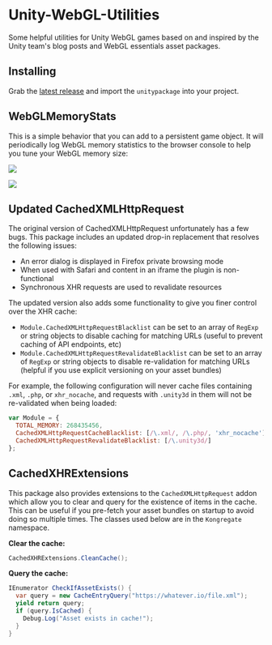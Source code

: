# Unity-WebGL-Utilities
Some helpful utilities for Unity WebGL games based on and inspired by the Unity team's blog posts and WebGL essentials asset packages.

## Installing
Grab the [latest release](https://github.com/kongregate/Unity-WebGL-Utilities/releases) and import the `unitypackage` into your project.

## WebGLMemoryStats

This is a simple behavior that you can add to a persistent game object. It will periodically log WebGL memory statistics to the browser console to help you tune your WebGL memory size:

![](http://kong.dreamhosters.com/grabs/Default_unity_-_mtx-unity_-_WebGL__Personal___OpenGL_4_1__1E96A487.png)

![](http://kong.dreamhosters.com/grabs/Play_webgl-test__a_free_online_game_on_Kongregate_1E96A97A.png)

## Updated CachedXMLHttpRequest

The original version of CachedXMLHttpRequest unfortunately has a few bugs. This package includes an updated drop-in replacement that resolves the following issues:

* An error dialog is displayed in Firefox private browsing mode
* When used with Safari and content in an iframe the plugin is non-functional
* Synchronous XHR requests are used to revalidate resources

The updated version also adds some functionality to give you finer control over the XHR cache:

 * `Module.CachedXMLHttpRequestBlacklist` can be set to an array of `RegExp` or string objects to disable caching for matching URLs (useful to prevent caching of API endpoints, etc)
* `Module.CachedXMLHttpRequestRevalidateBlacklist` can be set to an array of `RegExp` or string objects to disable re-validation for matching URLs (helpful if you use explicit versioning on your asset bundles)

For example, the following configuration will never cache files containing `.xml`, `.php`, or `xhr_nocache`, and requests with `.unity3d` in them will not be re-validated when being loaded:

```js
var Module = {
  TOTAL_MEMORY: 268435456,
  CachedXMLHttpRequestCacheBlacklist: [/\.xml/, /\.php/, 'xhr_nocache'],
  CachedXMLHttpRequestRevalidateBlacklist: [/\.unity3d/]
};
```

## CachedXHRExtensions

This package also provides extensions to the `CachedXMLHttpRequest` addon which allow you to clear and query for the existence of items in the cache. This can be useful if you pre-fetch your asset bundles on startup to avoid doing so multiple times. The classes used below are in the `Kongregate` namespace.

**Clear the cache:**
```csharp
CachedXHRExtensions.CleanCache();
```

**Query the cache:**
```csharp
IEnumerator CheckIfAssetExists() {
  var query = new CacheEntryQuery("https://whatever.io/file.xml");
  yield return query;
  if (query.IsCached) {
    Debug.Log("Asset exists in cache!");
  }
}
```
